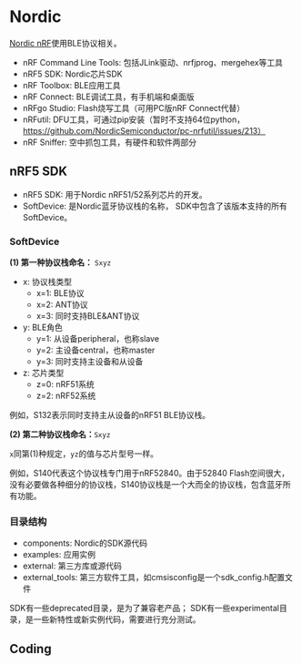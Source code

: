 

# Nordic

[Nordic nRF](https://www.nordicsemi.com/Products)使用BLE协议相关。

- nRF Command Line Tools: 包括JLink驱动、nrfjprog、mergehex等工具
- nRF5 SDK: Nordic芯片SDK
- nRF Toolbox: BLE应用工具
- nRF Connect: BLE调试工具，有手机端和桌面版
- nRFgo Studio: Flash烧写工具（可用PC版nRF Connect代替）
- nRFutil: DFU工具，可通过pip安装（暂时不支持64位python，https://github.com/NordicSemiconductor/pc-nrfutil/issues/213）
- nRF Sniffer: 空中抓包工具，有硬件和软件两部分

## nRF5 SDK

- nRF5 SDK: 用于Nordic nRF51/52系列芯片的开发。
- SoftDevice: 是Nordic蓝牙协议栈的名称， SDK中包含了该版本支持的所有SoftDevice。

### SoftDevice

**(1) 第一种协议栈命名：** `Sxyz`

- x: 协议栈类型
  - x=1: BLE协议
  - x=2: ANT协议
  - x=3: 同时支持BLE&ANT协议
- y: BLE角色
  - y=1: 从设备peripheral，也称slave
  - y=2: 主设备central，也称master
  - y=3: 同时支持主设备和从设备
- z: 芯片类型
  - z=0: nRF51系统
  - z=2: nRF52系统

例如，S132表示同时支持主从设备的nRF51 BLE协议栈。

**(2) 第二种协议栈命名：**`Sxyz`

`x`同第(1)种规定，`yz`的值与芯片型号一样。

例如，S140代表这个协议栈专门用于nRF52840。由于52840 Flash空间很大，没有必要做各种细分的协议栈，S140协议栈是一个大而全的协议栈，包含蓝牙所有功能。

### 目录结构

- components: Nordic的SDK源代码
- examples: 应用实例
- external: 第三方库或源代码
- external_tools: 第三方软件工具，如cmsisconfig是一个sdk_config.h配置文件

SDK有一些deprecated目录，是为了兼容老产品；
SDK有一些experimental目录，是一些新特性或新实例代码，需要进行充分测试。


## Coding

